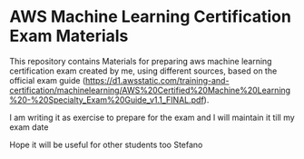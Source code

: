 # AWS Machine Learning Certification Exam Materials
This repository contains Materials for preparing aws machine learning certification exam created by me, using different sources, based on the official exam guide (https://d1.awsstatic.com/training-and-certification/machinelearning/AWS%20Certified%20Machine%20Learning%20-%20Specialty_Exam%20Guide_v1.1_FINAL.pdf).

I am writing it as exercise to prepare for the exam and  I will maintain it till my exam date

Hope it will be useful for other students too
Stefano
